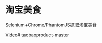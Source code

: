 # 淘宝美食

Selenium+Chrome/PhantomJS抓取淘宝美食

[Video](https://edu.hellobi.com/course/156/overview)# taobaoproduct-master
